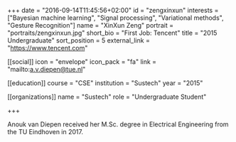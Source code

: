 +++
date = "2016-09-14T11:45:56+02:00"
id = "zengxinxun"
interests = ["Bayesian machine learning", "Signal processing", "Variational methods", "Gesture Recognition"]
name = "XinXun Zeng"
portrait = "portraits/zengxinxun.jpg"
short_bio = "First Job: Tencent"
title = "2015 Undergraduate"
sort_position = 5
external_link = "https://www.tencent.com"

[[social]]
    icon = "envelope"
    icon_pack = "fa"
    link = "mailto:a.v.diepen@tue.nl"

[[education]]
    course = "CSE"
    institution = "Sustech"
    year = "2015"

[[organizations]]
    name = "Sustech"
    role = "Undergraduate Student"

+++

Anouk van Diepen received her M.Sc. degree in Electrical Engineering from the TU Eindhoven in 2017.